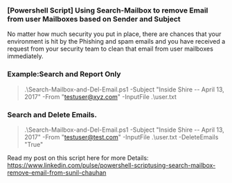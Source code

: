 ### [Powershell Script] Using Search-Mailbox to remove Email from user Mailboxes based on Sender and Subject

No matter how much security you put in place, there are chances that your environment is hit by the Phishing and spam emails and you have received a request from your security team to clean that email from user mailboxes immediately.

### Example:Search and Report Only
> .\Search-Mailbox-and-Del-Email.ps1 -Subject "Inside Shire -- April 13, 2017" -From "testuser@xyz.com" -InputFile .\user.txt

### Search and Delete Emails.
> .\Search-Mailbox-and-Del-Email.ps1 -Subject "Inside Shire -- April 13, 2017" -From "testuser@test.com" -InputFile .\user.txt -DeleteEmails "True"

Read my post on this script here for more Details:
https://www.linkedin.com/pulse/powershell-scriptusing-search-mailbox-remove-email-from-sunil-chauhan
